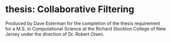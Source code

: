 thesis: Collaborative Filtering 
======

Produced by Dave Esterman for the completion of the thesis requirement for a M.S. in Computational Science at the Richard Stockton College of New Jersey under the direction of Dr. Robert Olsen.
